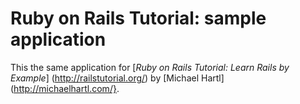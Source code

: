 # Ruby on Rails Tutorial: sample application

This the same application for
[*Ruby on Rails Tutorial: Learn Rails by Example*] (http://railstutorial.org/)
by [Michael Hartl] (http://michaelhartl.com/}.
